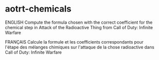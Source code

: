 # aotrt-chemicals

ENGLISH
Compute the formula chosen with the correct coefficient for the chemical step in Attack of the Radioactive Thing from Call of Duty: Infinite Warfare

FRANÇAIS
Calcule la formule et les coefficients correspondants pour l'étape des mélanges chimiques sur l'attaque de la chose radioactive dans Call of Duty: Infinite Warfare